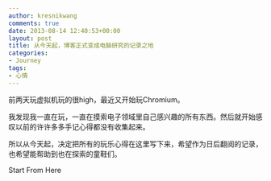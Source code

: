 ```yaml
---
author: kresnikwang
comments: true
date: 2013-08-14 12:40:53+00:00
layout: post
title: 从今天起，博客正式变成电脑研究的记录之地
categories:
- Journey
tags:
- 心情
---
```


前两天玩虚拟机玩的很high，最近又开始玩Chromium。


我发现我一直在玩，一直在摸索电子领域里自己感兴趣的所有东西。然后就开始感叹以前的许许多多手记心得都没有收集起来。


所以从今天起，决定把所有的玩乐心得在这里写下来，希望作为日后翻阅的记录，也希望能帮助到也在探索的童鞋们。


Start From Here
